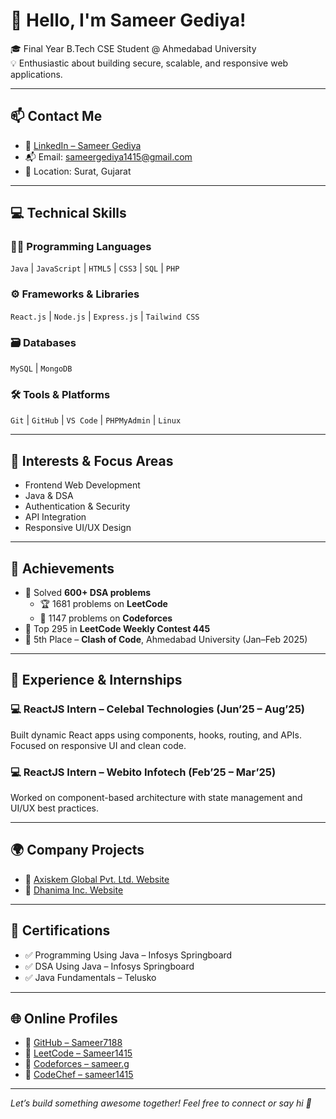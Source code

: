 # 👋 Hello, I'm Sameer Gediya!

🎓 Final Year B.Tech CSE Student @ Ahmedabad University  
💡 Enthusiastic about building secure, scalable, and responsive web applications.

---

## 📫 Contact Me  
- 💼 [LinkedIn – Sameer Gediya](https://www.linkedin.com/in/sameer-gediya)  
- 📬 Email: sameergediya1415@gmail.com  
- 📍 Location: Surat, Gujarat  

---

## 💻 Technical Skills  

### 👨‍💻 Programming Languages  
`Java` | `JavaScript` | `HTML5` | `CSS3` | `SQL` | `PHP`

### ⚙️ Frameworks & Libraries  
`React.js` | `Node.js` | `Express.js` | `Tailwind CSS`

### 🗃️ Databases  
`MySQL` | `MongoDB`

### 🛠️ Tools & Platforms  
`Git` | `GitHub` | `VS Code` | `PHPMyAdmin` | `Linux`

---

## 🧠 Interests & Focus Areas  
- Frontend Web Development  
- Java & DSA  
- Authentication & Security  
- API Integration  
- Responsive UI/UX Design  

---

## 🌟 Achievements  
- 🧠 Solved **600+ DSA problems**  
  - 🏆 1681 problems on **LeetCode**  
  - 🥈 1147 problems on **Codeforces**  
- 🥇 Top 295 in **LeetCode Weekly Contest 445**  
- 🥉 5th Place – **Clash of Code**, Ahmedabad University (Jan–Feb 2025)

---

## 💼 Experience & Internships  

### 💻 ReactJS Intern – Celebal Technologies (Jun’25 – Aug’25)  
Built dynamic React apps using components, hooks, routing, and APIs. Focused on responsive UI and clean code.

### 💻 ReactJS Intern – Webito Infotech (Feb’25 – Mar’25)  
Worked on component-based architecture with state management and UI/UX best practices.

---

## 🌍 Company Projects  

- 🔗 [Axiskem Global Pvt. Ltd. Website](https://axiskemglobal.netlify.app)  
- 🔗 [Dhanima Inc. Website](https://dhanimainc.com)  

---

## 📜 Certifications  
- ✅ Programming Using Java – Infosys Springboard  
- ✅ DSA Using Java – Infosys Springboard  
- ✅ Java Fundamentals – Telusko  

---

## 🌐 Online Profiles  
- 🔗 [GitHub – Sameer7188](https://github.com/Sameer7188)  
- 🔗 [LeetCode – Sameer1415](https://leetcode.com/u/Sameer1415)  
- 🔗 [Codeforces – sameer.g](https://codeforces.com/profile/sameer.g)  
- 🔗 [CodeChef – sameer1415](https://www.codechef.com/users/sameer1415)  

---

*Let’s build something awesome together! Feel free to connect or say hi 👋*  
